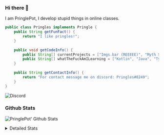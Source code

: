 ### Hi there 👋

I am PringlePot, I develop stupid things in online classes. 

```java
public class Pringles implements Pringle {
    public String getFunFact() {
        return "I like pringles!";
    }
    
    public void getCodeInfo() {
        public String[] currentProjects = ["Imgs.bar (REEEEE)", "Myth Sniper (Dead)"];
        public String[] whatTheFuckAmILearning = ["Kotlin", "Java", "Typescript", "NextJS"];
    }
    
    public String getContactInfo() {
        return "For contact message me on discord: Pringles#8249";
    }
}
```
![Discord](https://discord.c99.nl/widget/theme-1/226911291636318208.png)


### Github Stats
![PringlePot' Github Stats](https://github-readme-stats.vercel.app/api?username=PringlePot&show_icons=true&theme=dark)

<details>
  <summary>Detailed Stats</summary>
    
<!--START_SECTION:waka-->
![Lines of code](https://img.shields.io/badge/From%20Hello%20World%20I%27ve%20Written-84866%20lines%20of%20code-blue)

**🐱 My Github Data** 

> 🏆 275 Contributions in the Year 2021
 > 
> 📦 85.9 kB Used in Github's Storage 
 > 
> 💼 Opted to Hire
 > 
> 📜 6 Public Repositories 
 > 
> 🔑 9 Private Repositories  
 > 
**I'm an Early 🐤** 

```text
🌞 Morning    51 commits     █████░░░░░░░░░░░░░░░░░░░░   21.43% 
🌆 Daytime    95 commits     ██████████░░░░░░░░░░░░░░░   39.92% 
🌃 Evening    92 commits     █████████░░░░░░░░░░░░░░░░   38.66% 
🌙 Night      0 commits      ░░░░░░░░░░░░░░░░░░░░░░░░░   0.0%

```
📅 **I'm Most Productive on Sunday** 

```text
Monday       37 commits     ████░░░░░░░░░░░░░░░░░░░░░   15.55% 
Tuesday      8 commits      ░░░░░░░░░░░░░░░░░░░░░░░░░   3.36% 
Wednesday    29 commits     ███░░░░░░░░░░░░░░░░░░░░░░   12.18% 
Thursday     44 commits     ████░░░░░░░░░░░░░░░░░░░░░   18.49% 
Friday       25 commits     ██░░░░░░░░░░░░░░░░░░░░░░░   10.5% 
Saturday     39 commits     ████░░░░░░░░░░░░░░░░░░░░░   16.39% 
Sunday       56 commits     ██████░░░░░░░░░░░░░░░░░░░   23.53%

```


📊 **This Week I Spent My Time On** 

```text
💬 Programming Languages: 
TypeScript               9 hrs 54 mins       █████████████████░░░░░░░░   70.82% 
EJS                      1 hr 26 mins        ██░░░░░░░░░░░░░░░░░░░░░░░   10.28% 
Python                   50 mins             █░░░░░░░░░░░░░░░░░░░░░░░░   5.99% 
Java                     27 mins             ░░░░░░░░░░░░░░░░░░░░░░░░░   3.27% 
Go                       20 mins             ░░░░░░░░░░░░░░░░░░░░░░░░░   2.39%

🔥 Editors: 
IntelliJ                 13 hrs 58 mins      █████████████████████████   100.0%

```

**I Mostly Code in Java** 

```text
Java                     5 repos             ███████████████░░░░░░░░░░   62.5% 
Python                   1 repo              ███░░░░░░░░░░░░░░░░░░░░░░   12.5% 
Kotlin                   1 repo              ███░░░░░░░░░░░░░░░░░░░░░░   12.5% 
CSS                      1 repo              ███░░░░░░░░░░░░░░░░░░░░░░   12.5%

```



<!--END_SECTION:waka-->
</details>
